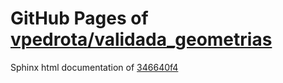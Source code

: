 GitHub Pages of [vpedrota/validada_geometrias](https://github.com/vpedrota/validada_geometrias.git)
===
Sphinx html documentation of [346640f4](https://github.com/vpedrota/validada_geometrias/tree/346640f48ae3206c121e53ca6fc339e0e49f06f8)
